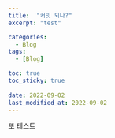 ```yaml
---
title:  "커밋 되나?"
excerpt: "test"

categories:
  - Blog
tags:
  - [Blog]

toc: true
toc_sticky: true
 
date: 2022-09-02
last_modified_at: 2022-09-02
---
```


또 테스트